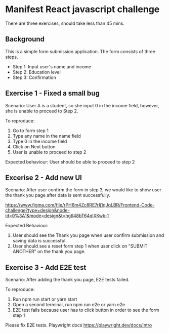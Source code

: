 # Manifest React javascript challenge

There are three exercises, should take less than 45 mins.

## Background

This is a simple form submission application. The form consists of three steps.

- Step 1: Input user's name and income
- Step 2: Education level
- Step 3: Confirmation

## Exercise 1 - Fixed a small bug

Scenario: User A is a student, so she input 0 in the income field, however, she is unable to proceed to Step 2.

To reproduce:

1. Go to form step 1
2. Type any name in the name field
3. Type 0 in the income field
4. Click on Next button
5. User is unable to proceed to step 2

Expected behaviour: User should be able to proceed to step 2

## Excerise 2 - Add new UI

Scenario: After user confirm the form in step 3, we would like to show user the thank you page after data is sent successfully.

https://www.figma.com/file/rPH6m4Zc8RE7rIj1qJqLBR/Frontend-Code-challenge?type=design&node-id=0%3A1&mode=design&t=hgtl48bT64qlXKwk-1

Expected Behaviour:

1. User should see the Thank you page when user confirm submission and saving data is successful.
2. User should see a reset form step 1 when user click on "SUBMIT ANOTHER" on the thank you page.

## Exercise 3 - Add E2E test

Scenario: After adding the thank you page, E2E tests failed.

To reproduce:

1. Run npm run start or yarn start
2. Open a second terminal, run npm run e2e or yarn e2e
3. E2E test fails because user has to click button in order to see the form step 1

Please fix E2E tests.
Playwright docs
https://playwright.dev/docs/intro
